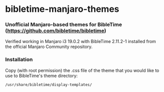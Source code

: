 # bibletime-manjaro-themes
### Unofficial Manjaro-based themes for BibleTime (https://github.com/bibletime/bibletime)

Verified working in Manjaro i3 19.0.2 with BibleTime 2.11.2-1 installed from the official Manjaro Community repository.

### Installation
Copy (with root permission) the .css file of the theme that you would like to use to BibleTime's theme directory:

`/usr/share/bibletime/display-templates/`
